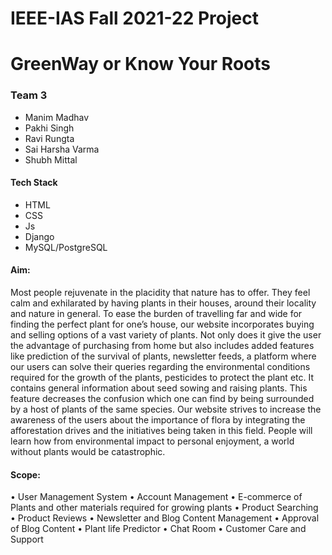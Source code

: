 # IEEE-IAS Fall 2021-22 Project

<h1>GreenWay or Know Your Roots</h1>

<h3>Team 3</h3>
<ul>
  <li>Manim Madhav</li>
  <li>Pakhi Singh</li>
  <li>Ravi Rungta</li>
  <li>Sai Harsha Varma</li>
  <li>Shubh Mittal</li>
</ul>

<h4>Tech Stack</h4>
<ul>
  <li>HTML</li>
  <li>CSS</li>
  <li>Js</li>
  <li>Django</li>
  <li>MySQL/PostgreSQL</li>
</ul>

<h4>Aim:</h4>
<p>
  Most people rejuvenate in the placidity that nature has to offer. They feel calm and exhilarated by having plants in their houses, around their locality and nature in general. To ease the burden of travelling far and wide for finding the perfect plant for one’s house, our website incorporates buying and selling options of a vast variety of plants. Not only does it give the user the advantage of purchasing from home but also includes added features like prediction of the survival of plants, newsletter feeds, a platform where our users can solve their queries regarding the environmental conditions required for the growth of the plants, pesticides to protect the plant etc. It contains general information about seed sowing and raising plants. This feature decreases the confusion which one can find by being surrounded by a host of plants of the same species. Our website strives to increase the awareness of the users about the importance of flora by integrating the afforestation drives and the initiatives being taken in this field. People will learn how from environmental impact to personal enjoyment, a world without plants would be catastrophic. 
</p>

<h4>Scope: </h4>
•	User Management System
•	Account Management
•	E-commerce of Plants and other materials required for growing plants
•	Product Searching
•	Product Reviews
•	Newsletter and Blog Content Management
•	Approval of Blog Content
•	Plant life Predictor
•	Chat Room
•	Customer Care and Support
